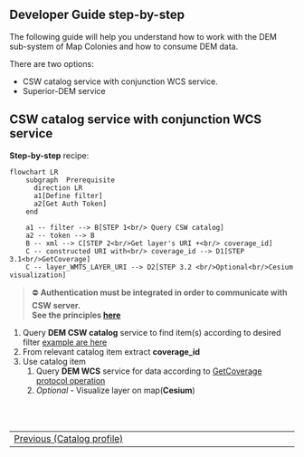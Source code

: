 ## Developer Guide step-by-step <!-- {docsify-ignore} -->
The following guide will help you understand how to work with the DEM sub-system of Map Colonies  and how to consume DEM data.

There are two options:
- CSW catalog service with conjunction WCS service.
- Superior-DEM service

## CSW catalog service with conjunction WCS service
**Step-by-step** recipe:

```mermaid
flowchart LR
    subgraph  Prerequisite
      direction LR
      a1[Define filter]
      a2[Get Auth Token]
    end

    a1 -- filter --> B[STEP 1<br/> Query CSW catalog]
    a2 -- token --> B
    B -- xml --> C[STEP 2<br/>Get layer's URI +<br/> coverage_id]
    C -- constructed URI with<br/> coverage_id --> D1[STEP 3.1<br/>GetCoverage]
    C -- layer_WMTS_LAYER_URI --> D2[STEP 3.2 <br/>Optional<br/>Cesium visualization]
```
> :no_entry: **Authentication must be integrated in order to communicate with CSW server.**<br/>
> **See the principles [here](/ogc-protocols/ogc-csw-auth.md)**

1. Query **DEM CSW catalog** service to find item(s)  according to desired filter [example are here](catalog-information/query-examples.md)
2. From relevant catalog item extract **coverage_id**
3. Use catalog item
    1. Query **DEM WCS** service for data according to [GetCoverage protocol operation](ogc-protocols/ogc-wcs.md)
    2. _Optional_ - Visualize layer on map(**Cesium**)

<br/>
<br/>
<table style=" width: 100%; display: table !important;">
    <tbody>
        <tr>
            <td align="left">
                <a href="#/catalog-information/v1_0/dem_profile">Previous (Catalog profile)</a>
            </td>
            <td align="right"></td>
        </tr>
    </tbody>
</table>
